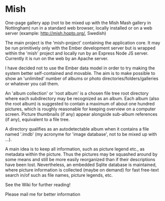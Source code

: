# Mish

One-page gallery app (not to be mixed up with the Mish Mash gallery in Nottingham) run in a standard web browser, locally installed or on a web server (example: <http://mish.hopto.org/>, Swedish)

The main project is the 'mish-project' containing the application core. It may be run primitively only with the Ember development server but is wrapped within the 'mish' project and locally run by an Express Node JS server. Currently it is run on the web by an Apache server.

I have decided not to use the Ember data model in order to try making the system better self-contained and movable. The aim is to make possible to show an 'unlimited' number of albums or photo directories/folders/galleries or whatever you call them.

An 'album collection' or 'root album' is a chosen file tree root directory where each subdirectory may be recognized as an album. Each album (also the root album) is suggested to contain a maximum of about one hundred pictures, which is roughly reasonable for keeping overview on a computer screen. Picture thumbnails (if any) appear alongside sub-album references (if any), equivalent to a file tree.

A directory qualifies as an autodetectable album when it contains a file named '.imdb' (my acronyme for 'image database', not to be mixed up with ...).

A main idea is to keep all information, such as picture legend etc., as metadata within the picture. Thus the pictures may be squashed around by some means and still be more easily reorganized than if their descriptions have been lost. Nevertheless, an embedded Sqlite database is maintained, where picture information is collected (maybe on demand) for fast free-text search in/of such as file names, picture legends, etc.

See the Wiki for further reading!

Please mail me for better information
